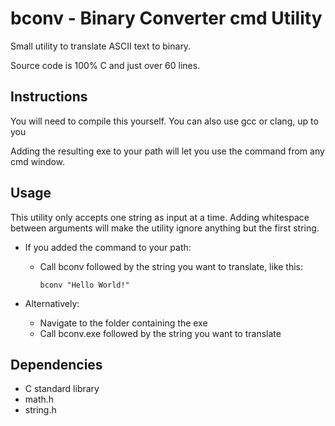 # bconv - Binary Converter cmd Utility
Small utility to translate ASCII text to binary.

Source code is 100% C and just over 60 lines.

## Instructions
You will need to compile this yourself.
You can also use gcc or clang, up to you

Adding the resulting exe to your path will let you use the command from any cmd window.

## Usage
This utility only accepts one string as input at a time.
Adding whitespace between arguments will make the utility ignore anything but the first string.

 - If you added the command to your path:
	- Call bconv followed by the string you want to translate, like this:

		``` 
		bconv "Hello World!" 
		``` 

 - Alternatively:
	- Navigate to the folder containing the exe
	- Call bconv.exe followed by the string you want to translate


## Dependencies
 - C standard library
 - math.h
 - string.h